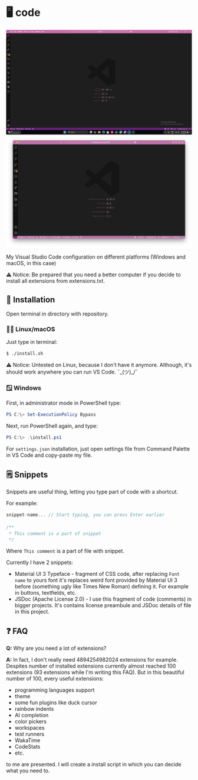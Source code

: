 # 🖥️ code

![Screenshot of my VS Code instance](screenshot.png)
![Screenshot of my VS Code instance on Mac](screenshot_mac.png)

My Visual Studio Code configuration on different platforms (Windows and macOS, in this case)

⚠️ Notice: Be prepared that you need a better computer if you decide to install all extensions from extensions.txt.

## 💾 Installation

Open terminal in directory with repository.

### 🐧🍎 Linux/macOS

Just type in terminal:

```sh
$ ./install.sh
```

⚠️ Notice: Untested on Linux, because I don't have it anymore. Although, it's should work anywhere you can run VS Code. ¯\_(ツ)_/¯

### 🪟 Windows

First, in administrator mode in PowerShell type:

```powershell
PS C:\> Set-ExecutionPolicy Bypass
```

Next, run PowerShell again, and type:

```powershell
PS C:\> .\install.ps1
```

For `settings.json` installation, just open settings file from Command Palette in VS Code and copy-paste my file.

## 🗒️ Snippets

Snippets are useful thing, letting you type part of code with a shortcut.

For example:

```ts
snippet-name... // Start typing, you can press Enter earlier

/**
 * This comment is a part of snippet
 */
```

Where `This comment` is a part of file with snippet.

Currently I have 2 snippets:

- Material UI 3 Typeface - fragment of CSS code, after replacing `Font name` to yours font it's replaces weird font provided by Material UI 3 before (something ugly like Times New Roman) defining it. For example in buttons, textfields, etc.
- JSDoc (Apache License 2.0) - I use this fragment of code (comments) in bigger projects. It's contains license preambule and JSDoc details of file in this project.

## ❓ FAQ

**Q:** Why are you need a lot of extensions?

**A:** In fact, I don't really need 4894254982024 extensions for example. Despites number of installed extensions currently almost reached 100 extensions (93 extensions while I'm writing this FAQ). But in this beautiful number of 100, every useful extensions:

- programming languages support
- theme
- some fun plugins like duck cursor
- rainbow indents
- AI completion
- color pickers
- workspaces
- test runners
- WakaTime
- CodeStats
- etc.

to me are presented. I will create a install script in which you can decide what you need to.
